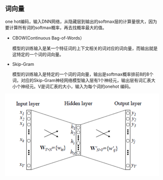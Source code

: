 ## 词向量

one hot编码，输入DNN网络，从隐藏层到输出的softmax层的计算量很大，因为要计算所有词的softmax概率，再去找概率最大的值。

- CBOW(Continuous Bag-of-Words）

  模型的训练输入是某一个特征词的上下文相关的词对应的词向量，而输出就是这特定的一个词的词向量。

- Skip-Gram

  模型的训练输入是特定的一个词的词向量，输出是softmax概率排前8的8个词，对应的Skip-Gram神经网络模型输入层有1个神经元，输出层有词汇表大小个神经元。V是词汇表的大小，输入为每个词的onehot 编码。

![](imgs/word2vec-DNN.png)